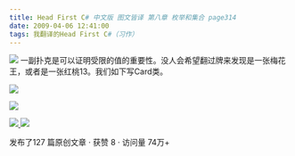 ```yaml
---
title: Head First C# 中文版 图文皆译 第八章 枚举和集合 page314
date: 2009-04-06 12:41:00
tags: 我翻译的Head First C#（习作）
---
```

![](https://p-blog.csdn.net/images/p_blog_csdn_net/cuipengfei1/EntryImages/20090406/2009-04-06_12-14-53.jpg)
一副扑克是可以证明受限的值的重要性。没人会希望翻过牌来发现是一张梅花王，或者是一张红桃13。我们如下写Card类。

![](https://p-blog.csdn.net/images/p_blog_csdn_net/cuipengfei1/EntryImages/20090406/2009-04-06_12-19-33.jpg)

![](https://p-blog.csdn.net/images/p_blog_csdn_net/cuipengfei1/EntryImages/20090406/2009-04-06_12-24-48.jpg)



[ ![](https://profile.csdnimg.cn/5/2/5/3_cuipengfei1)
![](https://g.csdnimg.cn/static/user-reg-year/1x/11.png)
](https://blog.csdn.net/cuipengfei1)



发布了127 篇原创文章  ·  获赞 8  ·  访问量 74万+

